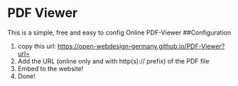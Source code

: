 # PDF Viewer
 This is a simple, free and easy to config Online PDF-Viewer
##Configuration
1. copy this url: https://open-webdesign-germany.github.io/PDF-Viewer?url=
2. Add the URL (online only and with http(s):// prefix) of the PDF file
3. Embed to the website!
4. Done!
